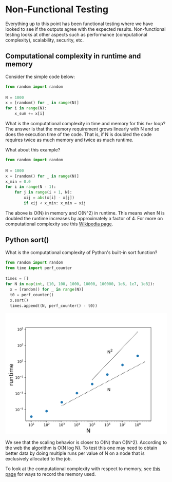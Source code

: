# Non-Functional Testing

Everything up to this point has been functional testing where we have looked to see if the outputs agree with the expected results. Non-functional testing looks at other aspects such as performance (computational complexity), scalability, security, etc.

## Computational complexity in runtime and memory

Consider the simple code below:

```python
from random import random

N = 1000
x = [random() for _ in range(N)]
for i in range(N):
    x_sum += x[i]
```

What is the computational complexity in time and memory for this `for` loop? The answer is that the memory requirement grows linearly with N
and so does the execution time of the code. That is, if N is doubled the code requires twice as much memory and twice as much runtime.

What about this example?

```python
from random import random

N = 1000
x = [random() for _ in range(N)]
x_min = 0.0
for i in range(N - 1):
    for j in range(i + 1, N):
        xij = abs(x[i] - x[j])
        if xij < x_min: x_min = xij
```

The above is O(N) in memory and O(N^2) in runtime. This means when N is doubled the runtime increases by approximately a factor of 4. For more on computational complexity see this [Wikipedia page](https://en.wikipedia.org/wiki/Computational_complexity_of_mathematical_operations).

## Python sort()

What is the computational complexity of Python's built-in sort function?

```python
from random import random
from time import perf_counter

times = []
for N in map(int, [10, 100, 1000, 10000, 100000, 1e6, 1e7, 1e8]):
  x = [random() for _ in range(N)]
  t0 = perf_counter()
  x.sort()
  times.append((N, perf_counter() - t0))
```

![scaling](scaling.png)

We see that the scaling behavior is closer to O(N) than O(N^2). According to the web the algorithm is O(N log N). To test this one may need to obtain better data by doing multiple runs per value of N on a node that is exclusively allocated to the job.

To look at the computational complexity with respect to memory, see [this page](https://researchcomputing.princeton.edu/memory) for ways to record the memory used.
